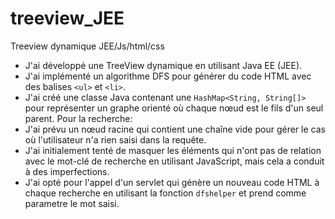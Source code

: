 # treeview_JEE
Treeview dynamique JEE/Js/html/css
- J'ai développé une TreeView dynamique en utilisant Java EE (JEE).
- J'ai implémenté un algorithme DFS pour générer du code HTML avec des balises `<ul>` et `<li>`.
- J'ai créé une classe Java contenant une `HashMap<String, String[]>` pour représenter un graphe orienté où chaque nœud est le fils d'un seul parent.
  Pour la recherche:
- J'ai prévu un nœud racine qui contient une chaîne vide pour gérer le cas où l'utilisateur n'a rien saisi dans la requête.
- J'ai initialement tenté de masquer les éléments qui n'ont pas de relation avec le mot-clé de recherche en utilisant JavaScript, mais cela a conduit à des imperfections.
- J'ai opté pour l'appel d'un servlet qui génère un nouveau code HTML à chaque recherche en utilisant la fonction `dfshelper` et prend comme parametre le mot saisi.
